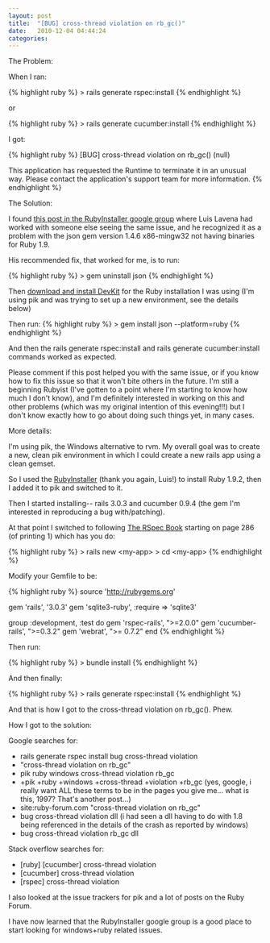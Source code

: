 ```yaml
---
layout: post
title:  "[BUG] cross-thread violation on rb_gc()"
date:   2010-12-04 04:44:24
categories:
---
```


The Problem:

When I ran:

{% highlight ruby %}
&gt; rails generate rspec:install
{% endhighlight %}

or

{% highlight ruby %}
&gt; rails generate cucumber:install
{% endhighlight %}

I got:

{% highlight ruby %}
[BUG] cross-thread violation on rb_gc()
(null)

This application has requested the Runtime to terminate it in an unusual way.
Please contact the application's support team for more information.
{% endhighlight %}

The Solution:

I found <a href="https://groups.google.com/group/rubyinstaller/browse_thread/thread/f46c95810db948be/a70899e15c41a5f8">this post in the RubyInstaller google group</a> where Luis Lavena had worked with someone else seeing the same issue, and he recognized it as a problem with the json gem version 1.4.6 x86-mingw32 not having binaries for Ruby 1.9.

His recommended fix, that worked for me, is to run:

{% highlight ruby %}
&gt; gem uninstall json
{% endhighlight %}

Then <a href="https://github.com/oneclick/rubyinstaller/wiki/Development-Kit">download and install DevKit</a> for the Ruby installation I was using (I'm using pik and was trying to set up a new environment, see the details below)

Then run:
{% highlight ruby %}
&gt; gem install json --platform=ruby
{% endhighlight %}

And then the rails generate rspec:install and rails generate cucumber:install commands worked as expected.

Please comment if this post helped you with the same issue, or if you  know how to fix this issue so that it won't bite others in the future. I'm still a beginning Rubyist (I've gotten  to a point where I'm starting to know how much I don't know), and I'm  definitely interested in working on this and other problems (which was  my original intention of this evening!!!) but I don't know exactly how  to go about doing such things yet, in many cases.

More details:

I'm using pik, the Windows alternative to rvm. My overall goal was to create a new, clean pik environment in which I could create a new rails app using a clean gemset.

So I used the <a href="http://rubyinstaller.org/">RubyInstaller</a> (thank you again, Luis!) to install Ruby 1.9.2, then I added it to pik and switched to it.

Then I started installing-- rails 3.0.3 and cucumber 0.9.4 (the gem I'm interested in reproducing a bug with/patching).

At that point I switched to following <a href="http://pragprog.com/titles/achbd/the-rspec-book">The RSpec Book</a> starting on page 286 (of printing 1) which has you do:

{% highlight ruby %}
&gt; rails new &lt;my-app&gt;
&gt; cd &lt;my-app&gt;
{% endhighlight %}

Modify your Gemfile to be:

{% highlight ruby %}
source 'http://rubygems.org'

gem 'rails', '3.0.3'
gem 'sqlite3-ruby', :require =&gt; 'sqlite3'

group :development, :test do
gem 'rspec-rails', "&gt;=2.0.0"
gem 'cucumber-rails', "&gt;=0.3.2"
gem 'webrat', "&gt;= 0.7.2"
end
{% endhighlight %}

Then run:

{% highlight ruby %}
&gt; bundle install
{% endhighlight %}

And then finally:

{% highlight ruby %}
&gt; rails generate rspec:install
{% endhighlight %}

And that is how I got to the cross-thread violation on rb_gc(). Phew.

How I got to the solution:

Google searches for:
<ul>
	<li>rails generate rspec install bug cross-thread violation</li>
	<li>"cross-thread violation on rb_gc"</li>
	<li>pik ruby windows cross-thread violation rb_gc</li>
	<li>+pik +ruby +windows +cross-thread +violation +rb_gc (yes, google, i really want ALL these terms to be in the pages you give me... what is this, 1997? That's another post...)</li>
	<li>site:ruby-forum.com "cross-thread violation on rb_gc"</li>
	<li>bug cross-thread violation dll (i had seen a dll having to do with 1.8 being referenced in the details of the crash as reported by windows)</li>
	<li>bug cross-thread violation rb_gc dll</li>
</ul>
Stack overflow searches for:
<ul>
	<li>[ruby] [cucumber] cross-thread violation</li>
	<li>[cucumber] cross-thread violation</li>
	<li>[rspec] cross-thread violation</li>
</ul>
I also looked at the issue trackers for pik and a lot of posts on the Ruby Forum.

I have now learned that the RubyInstaller google group is a good place to start looking for windows+ruby related issues.